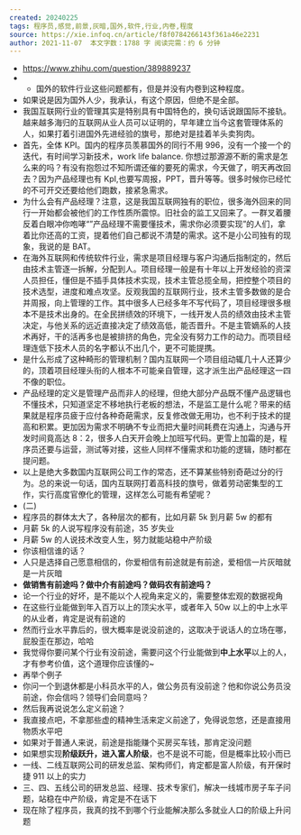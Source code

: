 ```yaml
---
created: 20240225
tags: 程序员,感觉,前景,灰暗,国外,软件,行业,内卷,程度
source: https://xie.infoq.cn/article/f8f0784266143f361a46e2231
author: 2021-11-07  本文字数：1788 字 阅读完需：约 6 分钟
---
```

- https://www.zhihu.com/question/389889237
- - 国外的软件行业这些问题都有，但是并没有内卷到这种程度。
- 如果说是因为国外人少，我承认，有这个原因，但绝不是全部。
- 我国互联网行业的管理其实是特别具有中国特色的，换句话说跟国际不接轨。越来越多海归的互联网从业人员可以证明的，早年建立当今这套管理体系的人，如果打着引进国外先进经验的旗号，那绝对是挂着羊头卖狗肉。
- 首先，全体 KPI。国内的程序员羡慕国外的同行不用 996，没有一个接一个的迭代，有时间学习新技术，work life balance. 你想过那源源不断的需求是怎么来的吗？有没有抱怨过不知所谓还催的要死的需求，今天做了，明天再改回去？因为产品经理也有 KpI,也要写周报，PPT，晋升等等。很多时候你已经忙的不可开交还要给他们跑数，接紧急需求。
- 为什么会有产品经理？注意，这是我国互联网独有的职位，很多海外回来的同行一开始都会被他们的工作性质所震惊。旧社会的监工又回来了。一群叉着腰反着白眼冲你咆哮“”产品经理不需要懂技术，需求你必须要实现”的人们，拿着比你还高的工资，提着他们自己都说不清楚的需求。这不是小公司独有的现象，我说的是 BAT。
- 在海外互联网和传统软件行业，需求是项目经理与客户沟通后指制定的，然后由技术主管逐一拆解，分配到人。项目经理一般是有十年以上开发经验的资深人员担任，懂但是不插手具体技术实现，技术主管总揽全局，把控整个项目的技术选型，进度和难点攻坚。反观我国的互联网行业，技术主管多数做的是合并周报，向上管理的工作。其中很多人已经多年不写代码了，项目经理很多根本不是技术出身的。在全民拼绩效的环境下，一线开发人员的绩效由技术主管决定，与他关系的远近直接决定了绩效高低，能否晋升。不是主管嫡系的人技术再好，干的活再多也是被排挤的角色，完全没有努力工作的动力。而项目经理连低下技术人员的名字都认不出几个，更不可能提携。
- 是什么形成了这种畸形的管理机制？国内互联网一个项目组动辄几十人还算少的，顶着项目经理头衔的人根本不可能亲自管理，这才派生出产品经理这一四不像的职位。
- 产品经理的定义是管理产品而非人的经理，但绝大部分产品既不懂产品逻辑也不懂技术，只知道坚定不移地执行老板的想法，不是监工是什么呢？带来的结果就是程序员疲于应付各种奇葩需求，反复修改做无用功，也不利于技术的提高和积累。更加因为需求不明确不专业而把大量时间耗费在沟通上，沟通与开发时间竟高达 8：2，很多人白天开会晚上加班写代码。更雪上加霜的是，程序员还要与运营，测试等对接，这些人同样不懂需求和功能的逻辑，随时都在提问题。
- 以上是绝大多数国内互联网公司工作的常态，还不算某些特别奇葩过分的行为。总的来说一句话，国内互联网打着高科技的旗号，做着劳动密集型的工作，实行高度官僚化的管理，这样怎么可能有希望呢？
- (二)
- 程序员的群体太大了，各种层次的都有，比如月薪 5k 到月薪 5w 的都有
- 月薪 5k 的人说写程序没有前途，35 岁失业
- 月薪 5w 的人说技术改变人生，努力就能站稳中产阶级
- 你该相信谁的话？
- 人只是选择自己愿意相信的，你爱相信有前途就是有前途，爱相信一片灰暗就是一片灰暗
- **做销售有前途吗？做中介有前途吗？做码农有前途吗？**
- 论一个行业的好坏，是不能以个人视角来定义的，需要整体宏观的数据视角
- 在这些行业能做到年入百万以上的顶尖水平，或者年入 50w 以上的中上水平的从业者，肯定是说有前途的
- 然而行业水平靠后的，很大概率是说没前途的，这取决于说话人的立场在哪，屁股歪在那边，哈哈
- 我觉得你要问某个行业有没前途，需要问这个行业能做到**中上水平**以上的人，才有参考价值，这个道理你应该懂的~
- 再举个例子
- 你问一个到退休都是小科员水平的人，做公务员有没前途？他和你说公务员没前途，你会信吗？领导们会同意吗？
- 然后我再说说怎么定义前途？
- 我直接点吧，不拿那些虚的精神生活来定义前途了，免得说忽悠，还是直接用物质水平吧
- 如果对于普通人来说，前途是指能赚个买房买车钱，那肯定没问题
- 如果想实现**阶级跃升，进入富人阶级**，也不是说不可能，但是概率比较小而已
- 一线、二线互联网公司的研发总监、架构师们，肯定都是富人阶级，有开保时捷 911 以上的实力
- 三、四、五线公司的研发总监、经理、技术专家们，解决一线城市房子车子问题，站稳在中产阶级，肯定是不在话下
- 现在除了程序员，我真的找不到哪个行业能解决那么多就业人口的阶级上升问题